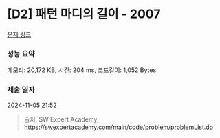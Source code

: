 # [D2] 패턴 마디의 길이 - 2007 

[문제 링크](https://swexpertacademy.com/main/code/problem/problemDetail.do?contestProbId=AV5P1kNKAl8DFAUq) 

### 성능 요약

메모리: 20,172 KB, 시간: 204 ms, 코드길이: 1,052 Bytes

### 제출 일자

2024-11-05 21:52



> 출처: SW Expert Academy, https://swexpertacademy.com/main/code/problem/problemList.do